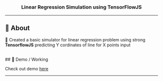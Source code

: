 ## <h3 align="center">Linear Regression Simulation using TensorFlowJS</h3>

---

## 🧐 About <a name = "about"></a>

🤖 Created a basic simulator for linear regression problem using strong <strong>TensorflowJS</strong> predicting Y cordinates of line for X points input

<br/>
## 🎥 Demo / Working <a name = "demo"></a>

<p>Check out demo <a href="https://girishsawant999.github.io/linear-regression-tensorflow-js/">here</a></p>

---
